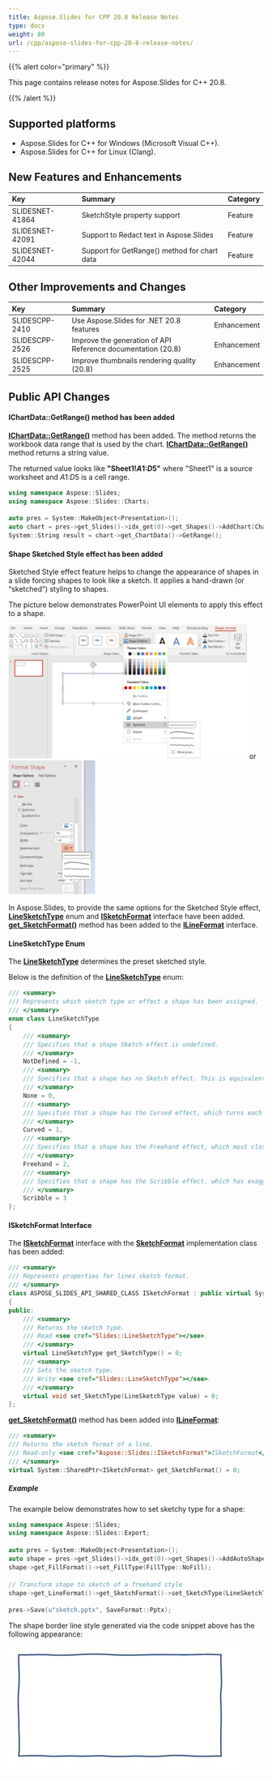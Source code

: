```yaml
---
title: Aspose.Slides for CPP 20.8 Release Notes
type: docs
weight: 80
url: /cpp/aspose-slides-for-cpp-20-8-release-notes/
---
```


{{% alert color="primary" %}} 

This page contains release notes for Aspose.Slides for C++ 20.8.

{{% /alert %}} 

## **Supported platforms**
- Aspose.Slides for C++ for Windows (Microsoft Visual C++).
- Aspose.Slides for C++ for Linux (Clang).

## **New Features and Enhancements**
|**Key**|**Summary**|**Category**|
| :- | :- | :- |
|SLIDESNET-41864|SketchStyle property support|Feature|
|SLIDESNET-42091|Support to Redact text in Aspose.Slides|Feature|
|SLIDESNET-42044|Support for GetRange() method for chart data|Feature|

## **Other Improvements and Changes**
|**Key**|**Summary**|**Category**|
| :- | :- | :- |
|SLIDESCPP-2410|Use Aspose.Slides for .NET 20.8 features|Enhancement|
|SLIDESCPP-2526|Improve the generation of API Reference documentation (20.8)|Enhancement|
|SLIDESCPP-2525|Improve thumbnails rendering quality (20.8)|Enhancement|

## **Public API Changes**
#### **IChartData::GetRange() method has been added**

[**IChartData::GetRange()**](https://apireference.aspose.com/slides/cpp/class/aspose.slides.charts.i_chart_data#a8299de9b9dbd6353bd5bd8f5b5da22c9) method has been added. The method returns the workbook data range that is used by the chart. [**IChartData::GetRange()**](https://apireference.aspose.com/slides/cpp/class/aspose.slides.charts.i_chart_data#a8299de9b9dbd6353bd5bd8f5b5da22c9) method returns a string value. 

The returned value looks like **"Sheet1!$A$1:$D$5"** where "Sheet1" is a source worksheet and $A$1:$D$5 is a cell range. 

``` cpp
using namespace Aspose::Slides;
using namespace Aspose::Slides::Charts;

auto pres = System::MakeObject<Presentation>();
auto chart = pres->get_Slides()->idx_get(0)->get_Shapes()->AddChart(ChartType::ClusteredColumn, 10.0f, 10.0f, 400.0f, 300.0f);
System::String result = chart->get_ChartData()->GetRange();
```

#### **Shape Sketched Style effect has been added**
Sketched Style effect feature helps to change the appearance of shapes in a slide forcing shapes to look like a sketch. It applies a hand-drawn (or “sketched”) styling to shapes.

The picture below demonstrates PowerPoint UI elements to apply this effect to a shape.

![todo:image_alt_text](aspose-slides-for-cpp-20-8-release-notes_1.png) or ![todo:image_alt_text](aspose-slides-for-cpp-20-8-release-notes_2.png)

In Aspose.Slides, to provide the same options for the Sketched Style effect, [**LineSketchType**](https://apireference.aspose.com/slides/cpp/namespace/aspose.slides#a6b6b8f0be5682e56bc899f593d85dc72) enum and [**ISketchFormat**](https://apireference.aspose.com/slides/cpp/class/aspose.slides.i_sketch_format) interface have been added. [**get_SketchFormat()**](https://apireference.aspose.com/slides/cpp/class/aspose.slides.i_line_format#aafb259af9c9909e16ff0a47ab6cfe7b9) method has been added to the [**ILineFormat**](https://apireference.aspose.com/slides/cpp/class/aspose.slides.i_line_format) interface.

#### **LineSketchType Enum**
The [**LineSketchType**](https://apireference.aspose.com/slides/cpp/namespace/aspose.slides#a6b6b8f0be5682e56bc899f593d85dc72) determines the preset sketched style.

Below is the definition of the [**LineSketchType**](https://apireference.aspose.com/slides/cpp/namespace/aspose.slides#a6b6b8f0be5682e56bc899f593d85dc72) enum: 

``` cpp
/// <summary>
/// Represents which sketch type or effect a shape has been assigned.
/// </summary>
enum class LineSketchType
{
    /// <summary>
    /// Specifies that a shape Sketch effect is undefined. 
    /// </summary>
    NotDefined = -1,
    /// <summary>
    /// Specifies that a shape has no Sketch effect. This is equivalent to this property being empty.
    /// </summary>
    None = 0,
    /// <summary>
    /// Specifies that a shape has the Curved effect, which turns each edge of the shape into one big gentle curve.
    /// </summary>
    Curved = 1,
    /// <summary>
    /// Specifies that a shape has the Freehand effect, which most closely resembles an imperfectly drawn line.
    /// </summary>
    Freehand = 2,
    /// <summary>
    /// Specifies that a shape has the Scribble effect, which has exaggerated oscillation as if drawn purposely messy.
    /// </summary>
    Scribble = 3
};
```

#### **ISketchFormat Interface**
The [**ISketchFormat**](https://apireference.aspose.com/slides/cpp/class/aspose.slides.i_sketch_format) interface with the [**SketchFormat**](https://apireference.aspose.com/slides/cpp/class/aspose.slides.sketch_format) implementation class has been added:

```cpp
/// <summary>
/// Represents properties for lines sketch format.
/// </summary>
class ASPOSE_SLIDES_API_SHARED_CLASS ISketchFormat : public virtual System::Object
{
public:
    /// <summary>
    /// Returns the sketch type.
    /// Read <see cref="Slides::LineSketchType"></see>.
    /// </summary>
    virtual LineSketchType get_SketchType() = 0;
    /// <summary>
    /// Sets the sketch type.
    /// Write <see cref="Slides::LineSketchType"></see>.
    /// </summary>
    virtual void set_SketchType(LineSketchType value) = 0;
};
```

[**get_SketchFormat()**](https://apireference.aspose.com/slides/cpp/class/aspose.slides.i_line_format#aafb259af9c9909e16ff0a47ab6cfe7b9) method has been added into [**ILineFormat**](https://apireference.aspose.com/slides/cpp/class/aspose.slides.i_line_format):

```cpp
/// <summary>
/// Returns the sketch format of a line.
/// Read-only <see cref="Aspose::Slides::ISketchFormat">ISketchFormat</see>.
/// </summary>
virtual System::SharedPtr<ISketchFormat> get_SketchFormat() = 0;
```

##### **Example**
The example below demonstrates how to set sketchy type for a shape:

```cpp
using namespace Aspose::Slides;
using namespace Aspose::Slides::Export;

auto pres = System::MakeObject<Presentation>();
auto shape = pres->get_Slides()->idx_get(0)->get_Shapes()->AddAutoShape(ShapeType::Rectangle, 20.0f, 20.0f, 300.0f, 150.0f);
shape->get_FillFormat()->set_FillType(FillType::NoFill);

// Transform shape to sketch of a freehand style
shape->get_LineFormat()->get_SketchFormat()->set_SketchType(LineSketchType::Freehand);

pres->Save(u"sketch.pptx", SaveFormat::Pptx);
```

The shape border line style generated via the code snippet above has the following appearance:

![todo:image_alt_text](aspose-slides-for-cpp-20-8-release-notes_3.png) 

